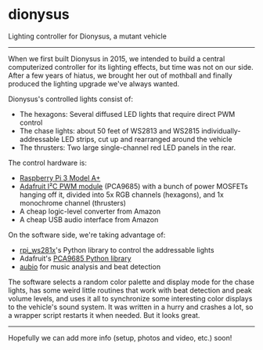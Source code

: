 # dionysus
Lighting controller for Dionysus, a mutant vehicle

-----

When we first built Dionysus in 2015, we intended to build a central computerized controller for its lighting effects, but time was not on our side.  After a few years of hiatus, we brought her out of mothball and finally produced the lighting upgrade we've always wanted.

Dionysus's controlled lights consist of:

* The hexagons: Several diffused LED lights that require direct PWM control
* The chase lights: about 50 feet of WS2813 and WS2815 individually-addressable LED strips, cut up and rearranged around the vehicle
* The thrusters: Two large single-channel red LED panels in the rear.

The control hardware is:
* [Raspberry Pi 3 Model A+](https://www.raspberrypi.org/products/raspberry-pi-3-model-a-plus/)
* [Adafruit I²C PWM module](https://www.adafruit.com/product/815) (PCA9685) with a bunch of power MOSFETs hanging off it, divided into 5x RGB channels (hexagons), and 1x monochrome channel (thrusters)
* A cheap logic-level converter from Amazon
* A cheap USB audio interface from Amazon

On the software side, we're taking advantage of:
* [rpi_ws281x](https://github.com/jgarff/rpi_ws281x)'s Python library to control the addressable lights
* Adafruit's [PCA9685 Python library](https://github.com/adafruit/Adafruit_Python_PCA9685)
* [aubio](https://github.com/aubio/aubio) for music analysis and beat detection


The software selects a random color palette and display mode for the chase lights, has some weird little routines that work with beat detection and peak volume levels, and uses it all to synchronize some interesting color displays to the vehicle's
sound system.  It was written in a hurry and crashes a lot, so a wrapper script restarts it when needed.  But it looks great.

-----

Hopefully we can add more info (setup, photos and video, etc.) soon!

